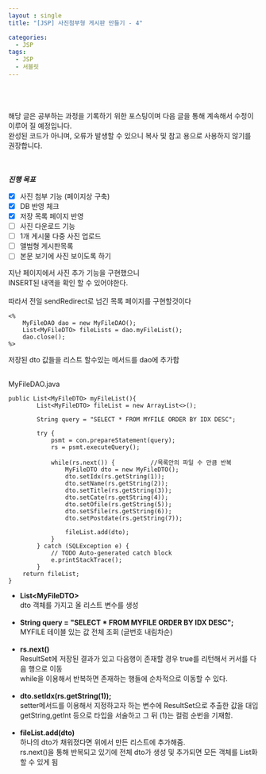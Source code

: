 ```yaml
---
layout : single
title: "[JSP] 사진첨부형 게시판 만들기 - 4"

categories:
  - JSP
tags:
  - JSP
  - 서블릿
---
```

<br><br><br>
해당 글은 공부하는 과정을 기록하기 위한 포스팅이며 다음 글을 통해 계속해서 수정이 이루어 질 예정입니다.<br>
완성된 코드가 아니며, 오류가 발생할 수 있으니 복사 및 참고 용으로 사용하지 않기를 권장합니다.<br><br><br>

***진행 목표***

 - [x] 사진 첨부 기능 (페이지상 구축)
 - [x] DB 반영 체크
 - [x] 저장 목록 페이지 반영
 - [ ] 사진 다운로드 기능
 - [ ] 1개 게시물 다중 사진 업로드
 - [ ] 앨범형 게시판목록
 - [ ] 본문 보기에 사진 보이도록 하기

지난 페이지에서 사진 추가 기능을 구현했으니<br>INSERT된 내역을 확인 할 수 있어야한다.<br><br>따라서 전일 sendRedirect로 넘긴 목록 페이지를 구현할것이다
~~~
<%
	MyFileDAO dao = new MyFileDAO();
	List<MyFileDTO> fileLists = dao.myFileList();
	dao.close();
%>
~~~
저장된 dto 값들을 리스트 할수있는 메서드를 dao에 추가함<br><br>

MyFileDAO.java
~~~
public List<MyFileDTO> myFileList(){
		List<MyFileDTO> fileList = new ArrayList<>();
		
		String query = "SELECT * FROM MYFILE ORDER BY IDX DESC";
		
		try {
			psmt = con.prepareStatement(query);
			rs = psmt.executeQuery();
			
			while(rs.next()) {			//목록안의 파일 수 만큼 반복
				MyFileDTO dto = new MyFileDTO();
				dto.setIdx(rs.getString(1));
				dto.setName(rs.getString(2));
				dto.setTitle(rs.getString(3));
				dto.setCate(rs.getString(4));
				dto.setOfile(rs.getString(5));
				dto.setSfile(rs.getString(6));
				dto.setPostdate(rs.getString(7));
				
				fileList.add(dto);
			}
		} catch (SQLException e) {
			// TODO Auto-generated catch block
			e.printStackTrace();
		}		
	return fileList;
}
~~~

 - **List\<MyFileDTO>**<br> dto 객체를 가지고 올 리스트 변수를 생성 <br><br>
- **String query = "SELECT * FROM MYFILE ORDER BY IDX DESC";**<br> MYFILE 테이블 있는 값 전체 조회 (글번호 내림차순)<br><br>
- **rs.next()**<br> ResultSet에 저장된 결과가 있고 다음행이 존재할 경우 true를 리턴해서 커서를 다음 행으로 이동<br>while을 이용해서 반복하면 존재하는 행들에 순차적으로 이동할 수 있다.<br><br>
- **dto.setIdx(rs.getString(1));**<br>setter메서드를 이용해서 지정하고자 하는 변수에 ResultSet으로 추출한 값을 대입<br>getString,getInt 등으로 타입을 서술하고 그 뒤 (1)는 컬럼 순번을 기재함.<br><br>
- **fileList.add(dto)**<br>하나의 dto가 채워졌다면 위에서 만든 리스트에 추가해줌.<br>rs.next()을 통해 반복되고 있기에 전체 dto가 생성 및 추가되면 모든 객체를 List화 할 수 있게 됨 
